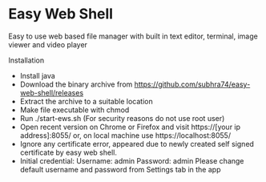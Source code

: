 # Easy Web Shell

Easy to use web based file manager with built in text editor, terminal, image viewer and video player

Installation
- Install java
- Download the binary archive from https://github.com/subhra74/easy-web-shell/releases
- Extract the archive to a suitable location
- Make file executable with chmod
- Run ./start-ews.sh (For security reasons do not use root user)
- Open recent version on Chrome or Firefox and visit https://[your ip address]:8055/ or, on local machine use https://localhost:8055/
- Ignore any certificate error, appeared due to newly created self signed certificate by easy web shell.
- Initial credential: 
				Username: admin
				Password: admin
  Please change default username and password from Settings tab in the app

